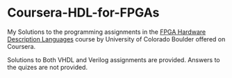 # Coursera-HDL-for-FPGAs
My Solutions to the programming assignments in the 
[FPGA Hardware Description Languages](https://www.coursera.org/learn/fpga-hardware-description-languages) 
course by University of Colorado Boulder offered on Coursera.

Solutions to Both VHDL and Verilog assignments are provided. Answers to the quizes are not provided.
